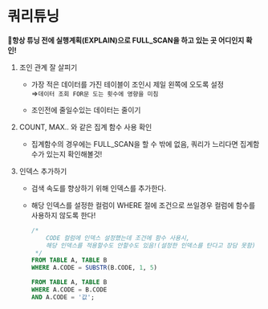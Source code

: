 # 쿼리튜닝

🧨**항상 튜닝 전에 실행계획(EXPLAIN)으로 FULL_SCAN을 하고 있는 곳 어디인지 확인!**

1. 조인 관계 잘 살피기
    - 가장 적은 데이터를 가진 테이블이 조인시 제일 왼쪽에 오도록 설정<br>
        ⇒`데이터 조회 FOR문 도는 횟수에 영향을 미침`
        
    - 조인전에 줄일수있는 데이터는 줄이기

2. COUNT, MAX.. 와 같은 집계 함수 사용 확인
    - 집계함수의 경우에는 FULL_SCAN을 할 수 밖에 없음, 쿼리가 느리다면 집계함수가 있는지 확인해볼것!
    
3. 인덱스 추가하기
    - 검색 속도를 향상하기 위해 인덱스를 추가한다.

    - 해당 인덱스를 설정한 컬럼이 WHERE 절에 조건으로 쓰일경우 컬럼에 함수를 사용하지 않도록 한다!
        ```sql
        /* 
        	CODE 컬럼에 인덱스 설정했는데 조건에 함수 사용시,
        	해당 인덱스를 적용할수도 안할수도 있음!(설정한 인덱스를 탄다고 장담 못함)
         */
        FROM TABLE A, TABLE B
        WHERE A.CODE = SUBSTR(B.CODE, 1, 5)
        
        FROM TABLE A, TABLE B
        WHERE A.CODE = B.CODE
        AND A.CODE = '값';
        ```
